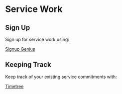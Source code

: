 # Service Work 

## Sign Up 

Sign up for service work using: 

[Signup Genius](https://www.signupgenius.com/go/10c0f4aaeab2fa2fac07-february#/)

## Keeping Track 

Keep track of your existing service commitments with: 

[Timetree](https://timetr.ee/s/x7odmjYhPdCX-SMMUrRzcVGZYqwTIwO2)
